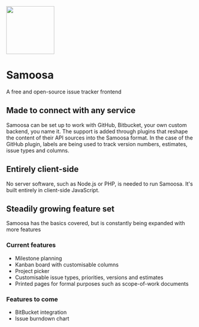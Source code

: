<img class="logo" src="https://rawgit.com/Putaitu/samoosa/gh-pages/public/svg/logo-medium.svg" width="128" />

# Samoosa
A free and open-source issue tracker frontend

## Made to connect with any service
Samoosa can be set up to work with GitHub, Bitbucket, your own custom backend, you name it. The support is added through plugins that reshape the content of their API sources into the Samoosa format. In the case of the GitHub plugin, labels are being used to track version numbers, estimates, issue types and columns.

## Entirely client-side
No server software, such as Node.js or PHP, is needed to run Samoosa. It's built entirely in client-side JavaScript.

## Steadily growing feature set
Samoosa has the basics covered, but is constantly being expanded with more features

### Current features
- Milestone planning
- Kanban board with customisable columns
- Project picker
- Customisable issue types, priorities, versions and estimates
- Printed pages for formal purposes such as scope-of-work documents

### Features to come
- BitBucket integration
- Issue burndown chart
